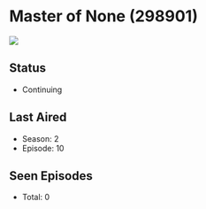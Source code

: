 # Master of None (298901)

<img src="https://dg31sz3gwrwan.cloudfront.net/poster/298901/1196122-0-optimized.jpg" />

## Status
* Continuing
## Last Aired
* Season: 2
* Episode: 10
## Seen Episodes
* Total: 0
